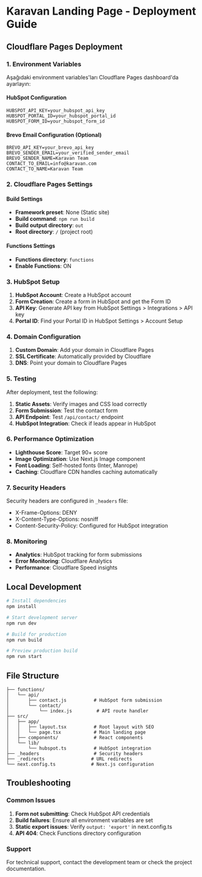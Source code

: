 # Karavan Landing Page - Deployment Guide

## Cloudflare Pages Deployment

### 1. Environment Variables

Aşağıdaki environment variables'ları Cloudflare Pages dashboard'da ayarlayın:

#### HubSpot Configuration
```
HUBSPOT_API_KEY=your_hubspot_api_key
HUBSPOT_PORTAL_ID=your_hubspot_portal_id
HUBSPOT_FORM_ID=your_hubspot_form_id
```

#### Brevo Email Configuration (Optional)
```
BREVO_API_KEY=your_brevo_api_key
BREVO_SENDER_EMAIL=your_verified_sender_email
BREVO_SENDER_NAME=Karavan Team
CONTACT_TO_EMAIL=info@karavan.com
CONTACT_TO_NAME=Karavan Team
```

### 2. Cloudflare Pages Settings

#### Build Settings
- **Framework preset**: None (Static site)
- **Build command**: `npm run build`
- **Build output directory**: `out`
- **Root directory**: `/` (project root)

#### Functions Settings
- **Functions directory**: `functions`
- **Enable Functions**: ON

### 3. HubSpot Setup

1. **HubSpot Account**: Create a HubSpot account
2. **Form Creation**: Create a form in HubSpot and get the Form ID
3. **API Key**: Generate API key from HubSpot Settings > Integrations > API key
4. **Portal ID**: Find your Portal ID in HubSpot Settings > Account Setup

### 4. Domain Configuration

1. **Custom Domain**: Add your domain in Cloudflare Pages
2. **SSL Certificate**: Automatically provided by Cloudflare
3. **DNS**: Point your domain to Cloudflare Pages

### 5. Testing

After deployment, test the following:

1. **Static Assets**: Verify images and CSS load correctly
2. **Form Submission**: Test the contact form
3. **API Endpoint**: Test `/api/contact/` endpoint
4. **HubSpot Integration**: Check if leads appear in HubSpot

### 6. Performance Optimization

- **Lighthouse Score**: Target 90+ score
- **Image Optimization**: Use Next.js Image component
- **Font Loading**: Self-hosted fonts (Inter, Manrope)
- **Caching**: Cloudflare CDN handles caching automatically

### 7. Security Headers

Security headers are configured in `_headers` file:
- X-Frame-Options: DENY
- X-Content-Type-Options: nosniff
- Content-Security-Policy: Configured for HubSpot integration

### 8. Monitoring

- **Analytics**: HubSpot tracking for form submissions
- **Error Monitoring**: Cloudflare Analytics
- **Performance**: Cloudflare Speed insights

## Local Development

```bash
# Install dependencies
npm install

# Start development server
npm run dev

# Build for production
npm run build

# Preview production build
npm run start
```

## File Structure

```
├── functions/
│   └── api/
│       ├── contact.js          # HubSpot form submission
│       └── contact/
│           └── index.js         # API route handler
├── src/
│   ├── app/
│   │   ├── layout.tsx          # Root layout with SEO
│   │   └── page.tsx            # Main landing page
│   ├── components/             # React components
│   └── lib/
│       └── hubspot.ts          # HubSpot integration
├── _headers                    # Security headers
├── _redirects                 # URL redirects
└── next.config.ts             # Next.js configuration
```

## Troubleshooting

### Common Issues

1. **Form not submitting**: Check HubSpot API credentials
2. **Build failures**: Ensure all environment variables are set
3. **Static export issues**: Verify `output: 'export'` in next.config.ts
4. **API 404**: Check Functions directory configuration

### Support

For technical support, contact the development team or check the project documentation.
